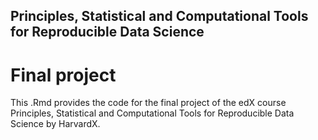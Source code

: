 ## Principles, Statistical and Computational Tools for Reproducible Data Science

# Final project
This .Rmd provides the code for the final project of the edX course Principles, Statistical and Computational Tools for Reproducible Data Science by HarvardX.
